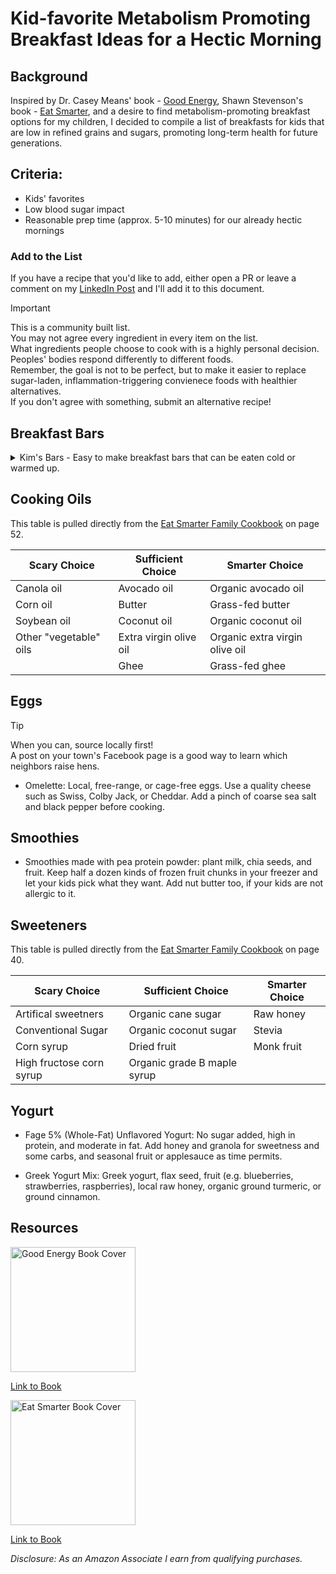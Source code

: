 # Kid-favorite Metabolism Promoting Breakfast Ideas for a Hectic Morning

## Background

Inspired by Dr. Casey Means' book - [Good Energy][1], Shawn Stevenson's book - [Eat Smarter][2], and a desire to find metabolism-promoting breakfast options for my children, 
I decided to compile a list of breakfasts for kids that are low in refined grains and sugars, promoting long-term health for future generations. 

## Criteria:
- Kids' favorites
- Low blood sugar impact
- Reasonable prep time (approx. 5-10 minutes) for our already hectic mornings

### Add to the List

If you have a recipe that you'd like to add, either open a PR or leave a comment on my [LinkedIn Post](https://www.linkedin.com/posts/bithippie_nutrition-breakfastideas-healthyeating-activity-7204488966199283712-CRHh) and I'll add it to this document. 

> [!IMPORTANT]
>
> This is a community built list. \
> You may not agree every ingredient in every item on the list. \
> What ingredients people choose to cook with is a highly personal decision. \
> Peoples' bodies respond differently to different foods. \
> Remember, the goal is not to be perfect, but to make it easier to replace sugar-laden, inflammation-triggering convienece foods with healthier alternatives. \
> If you don't agree with something, submit an alternative recipe!

## Breakfast Bars
<details>
<summary>Kim's Bars - Easy to make breakfast bars that can be eaten cold or warmed up.</summary>

### Ingredients
- 2 cups old fashioned oats
- 1.5 cups whole wheat flour
- 1/2 cup toasted wheat germ
- 2 tsp cinnamon
- 1/2 tsp salt
- 1 cup honey
- 2/3 cup unsweetened apple sauce (we use two of the individual serving cups)
- 1/2 cup oil [(See Oils)](#cooking-oils)
- 2 eggs, beaten
- 2 egg whites, beaten
- 2/3 cup dried fruit (optional. 1/3 cup blueberries + 1/3 cup tart cherries from Trader Joes is our go-to)

### Cooking
- Preheat oven to 350f (325 convect)
- Combine dry ingredients in medium bowl
- Combine wet ingredients in large bowl, slowly mix in dry ingredients, fold in dried fruit if using
- Bake for 28 minutes in 13x9 baking dish that has been coated with non-stick spray
</details>

## Cooking Oils
This table is pulled directly from the [Eat Smarter Family Cookbook][2] on page 52.

| Scary Choice           | Sufficient Choice      | Smarter Choice                 |
|------------------------|------------------------|--------------------------------|
| Canola oil             | Avocado oil            | Organic avocado oil            |
| Corn oil               | Butter                 | Grass-fed butter               |
| Soybean oil            | Coconut oil            | Organic coconut oil            |
| Other "vegetable" oils | Extra virgin olive oil | Organic extra virgin olive oil |
|                        | Ghee                   | Grass-fed ghee                 |

## Eggs
> [!TIP]
>
> When you can, source locally first! \
> A post on your town's Facebook page is a good way to learn which neighbors raise hens.

- Omelette: Local, free-range, or cage-free eggs. Use a quality cheese such as Swiss, Colby Jack, or Cheddar. Add a pinch of coarse sea salt and black pepper before cooking. 

## Smoothies

- Smoothies made with pea protein powder: plant milk, chia seeds, and fruit. Keep half a dozen kinds of frozen fruit chunks in your freezer and let your kids pick what they want. Add nut butter too, if your kids are not allergic to it.

## Sweeteners
This table is pulled directly from the [Eat Smarter Family Cookbook][2] on page 40.

| Scary Choice             | Sufficient Choice           | Smarter Choice |
|--------------------------|-----------------------------|----------------|
| Artifical sweetners      | Organic cane sugar          | Raw honey      |
| Conventional Sugar       | Organic coconut sugar       | Stevia         |
| Corn syrup               | Dried fruit                 | Monk fruit     |
| High fructose corn syrup | Organic grade B maple syrup |                |


## Yogurt

- Fage 5% (Whole-Fat) Unflavored Yogurt: No sugar added, high in protein, and moderate in fat. Add honey and granola for sweetness and some carbs, and seasonal fruit or applesauce as time permits.

- Greek Yogurt Mix: Greek yogurt, flax seed, fruit (e.g. blueberries, strawberries, raspberries), local raw honey, organic ground turmeric, or ground cinnamon.

## Resources
[
  <img 
    alt="Good Energy Book Cover" 
    src="https://m.media-amazon.com/images/I/71KTwO53SnL._SL1500_.jpg"
    float="left"
    width="200"
  />
][1]

[Link to Book][1]

[
  <img 
    alt="Eat Smarter Book Cover" 
    src="https://m.media-amazon.com/images/I/719eqXYIiSL._SL1500_.jpg"
    float="left"
    width="200" />
][2]

[Link to Book][2]


_Disclosure: As an Amazon Associate I earn from qualifying purchases._


<!-- Good Energy --> 
[1]: https://amzn.to/3VCBHtH

<!-- Eat Smarter Family Cookbook--> 
[2]: https://amzn.to/4csOYvM
